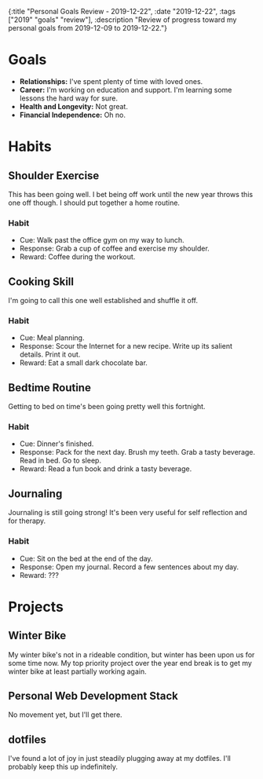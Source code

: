 {:title "Personal Goals Review - 2019-12-22", :date "2019-12-22", :tags ["2019" "goals" "review"], :description "Review of progress toward my personal goals from 2019-12-09 to 2019-12-22."}

# Goals
* **Relationships:** I've spent plenty of time with loved ones. 
* **Career:** I'm working on education and support. I'm learning some lessons the hard way for sure.
* **Health and Longevity:** Not great.
* **Financial Independence:** Oh no.


# Habits

## Shoulder Exercise
This has been going well. I bet being off work until the new year throws this one off though. I should put together a home routine.
### Habit
* Cue: Walk past the office gym on my way to lunch.
* Response: Grab a cup of coffee and exercise my shoulder.
* Reward: Coffee during the workout.

## Cooking Skill
I'm going to call this one well established and shuffle it off.
### Habit
* Cue: Meal planning.
* Response: Scour the Internet for a new recipe. Write up its salient details. Print it out.
* Reward: Eat a small dark chocolate bar.

## Bedtime Routine
Getting to bed on time's been going pretty well this fortnight.
### Habit
* Cue: Dinner's finished.
* Response: Pack for the next day. Brush my teeth. Grab a tasty beverage. Read in bed. Go to sleep.
* Reward: Read a fun book and drink a tasty beverage.

## Journaling
Journaling is still going strong! It's been very useful for self reflection and for therapy.
### Habit
* Cue: Sit on the bed at the end of the day.
* Response: Open my journal. Record a few sentences about my day.
* Reward: ???


# Projects

## Winter Bike
My winter bike's not in a rideable condition, but winter has been upon us for some time now. My top priority project over the year end break is to get my winter bike at least partially working again.

## Personal Web Development Stack
No movement yet, but I'll get there.

## dotfiles
I've found a lot of joy in just steadily plugging away at my dotfiles. I'll probably keep this up indefinitely.